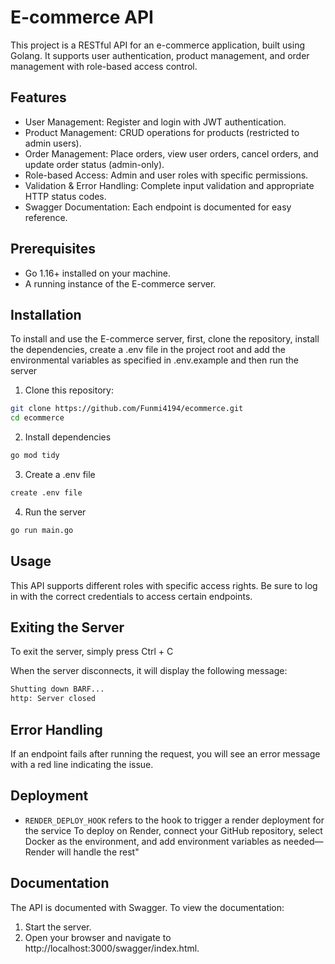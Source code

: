 ﻿# E-commerce API
This project is a RESTful API for an e-commerce application, built using Golang. It supports user authentication, product management, and order management with role-based access control.


## Features
- User Management: Register and login with JWT authentication.
- Product Management: CRUD operations for products (restricted to admin users).
- Order Management: Place orders, view user orders, cancel orders, and update order status (admin-only).
- Role-based Access: Admin and user roles with specific permissions.
- Validation & Error Handling: Complete input validation and appropriate HTTP status codes.
- Swagger Documentation: Each endpoint is documented for easy reference.


## Prerequisites
- Go 1.16+ installed on your machine.
- A running instance of the E-commerce server.


## Installation
To install and use the E-commerce server, first, clone the repository, install the dependencies, create a .env file in the project root and add the environmental variables as specified in .env.example and then run the server

1. Clone this repository:
```bash
git clone https://github.com/Funmi4194/ecommerce.git
cd ecommerce
```
2. Install dependencies
```bash
go mod tidy
```
3. Create a .env file
```bash
create .env file
```
4. Run the server
```bash
go run main.go
```


## Usage
This API supports different roles with specific access rights. Be sure to log in with the correct credentials to access certain endpoints.


## Exiting the Server
To exit the server, simply press Ctrl + C 

When the server disconnects, it will display the following message:
```bash
Shutting down BARF...
http: Server closed
```


## Error Handling
If an endpoint fails after running the request, you will see an error message with a red line indicating the issue.


## Deployment
- `RENDER_DEPLOY_HOOK` refers to the hook to trigger a render deployment for the service
To deploy on Render, connect your GitHub repository, select Docker as the environment, and add environment variables as needed—Render will handle the rest"


## Documentation
The API is documented with Swagger. To view the documentation:
1. Start the server.
2. Open your browser and navigate to http://localhost:3000/swagger/index.html.